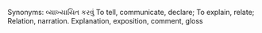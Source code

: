 Synonyms:
    વ્યાખ્યાયિત કરવું
    To tell, communicate, declare;
    To explain, relate;
    Relation, narration.
    Explanation, exposition, comment, gloss